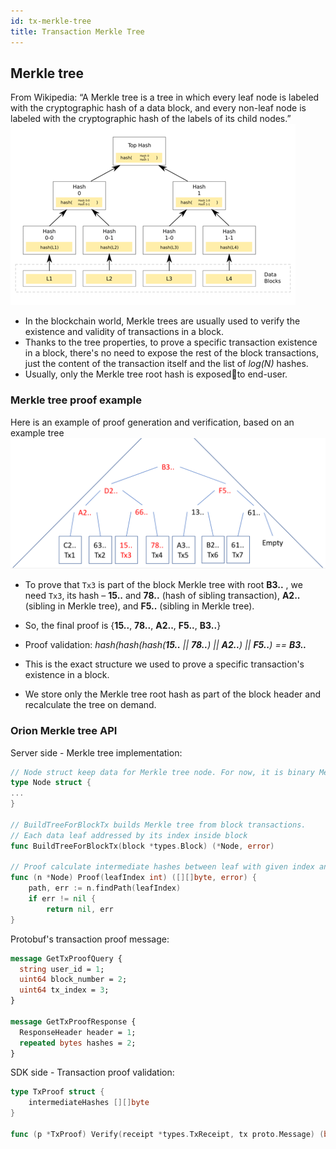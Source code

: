 ```yaml
---
id: tx-merkle-tree
title: Transaction Merkle Tree
---
```


## Merkle tree

From Wikipedia: “A Merkle tree is a tree in which every leaf node is labeled with the cryptographic hash of a data block, and every non-leaf node is labeled with the cryptographic hash of the labels of its child nodes.”
![Merkle tree](MerkleTree1.png)
- In the blockchain world, Merkle trees are usually used to verify the existence and validity of transactions in a block.
- Thanks to the tree properties, to prove a specific transaction existence in a block, there's no need to expose the rest of the block transactions, just the content of the transaction itself and the list of *log(N)* hashes.
- Usually, only the Merkle tree root hash is exposedto end-user.

### Merkle tree proof example
Here is an example of proof generation and verification, based on an example tree![tree](BlockMerkleTree.png)
- To prove that `Tx3` is part of the block Merkle tree with root **B3..** , we need `Tx3`, its hash – **15..** and **78..** (hash of sibling transaction),  **A2..** (sibling in Merkle tree), and **F5..** (sibling in Merkle tree).
- So, the final proof is {**15..**, **78..**, **A2..**, **F5..**, **B3..**}
- Proof validation: _hash(hash(hash(**15..** || **78..**) || **A2..**) || **F5..**) == **B3..**_

- This is the exact structure we used to prove a specific transaction's existence in a block.
- We store only the Merkle tree root hash as part of the block header and recalculate the tree on demand.

### Orion Merkle tree API

Server side - Merkle tree implementation:

```go
// Node struct keep data for Merkle tree node. For now, it is binary Merkle tree
type Node struct {
...	
}

// BuildTreeForBlockTx builds Merkle tree from block transactions.
// Each data leaf addressed by its index inside block 
func BuildTreeForBlockTx(block *types.Block) (*Node, error)

// Proof calculate intermediate hashes between leaf with given index and root (caller node)
func (n *Node) Proof(leafIndex int) ([][]byte, error) {
    path, err := n.findPath(leafIndex)
    if err != nil {
        return nil, err
}
```

Protobuf's transaction proof message:
```protobuf
message GetTxProofQuery {
  string user_id = 1;
  uint64 block_number = 2;
  uint64 tx_index = 3;
}

message GetTxProofResponse {
  ResponseHeader header = 1;
  repeated bytes hashes = 2;
}
```

SDK side - Transaction proof validation:
```go
type TxProof struct {
	intermediateHashes [][]byte
}

func (p *TxProof) Verify(receipt *types.TxReceipt, tx proto.Message) (bool, error)
```

